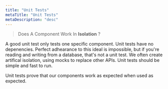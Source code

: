 ```yaml
---
title: "Unit Tests"
metaTitle: "Unit Tests"
metaDescription: "desc"
---
```


> Does A Component Work In **Isolation** ?

A good unit test only tests one specific component. Unit tests have no depenencies. Perfect adhearance to this ideal is impossible, but if you're reading and writing from a database, that's not a unit test. We often create artifical isolation, using mocks to replace other APIs. Unit tests should be simple and fast to run.

Unit tests prove that our components work as expected when used as expected.
